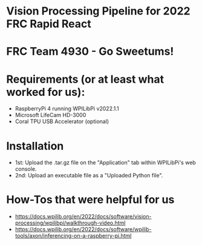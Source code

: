 # Vision Processing Pipeline for 2022 FRC Rapid React

# FRC Team 4930 - Go Sweetums!

# Requirements (or at least what worked for us):
* RaspberryPi 4 running WPILibPi v2022.1.1
* Microsoft LifeCam HD-3000
* Coral TPU USB Accelerator (optional)

# Installation
* 1st: Upload the .tar.gz file on the "Application" tab within WPILibPi's web console.
* 2nd: Upload an executable file as a "Uploaded Python file".

# How-Tos that were helpful for us
* https://docs.wpilib.org/en/2022/docs/software/vision-processing/wpilibpi/walkthrough-video.html
* https://docs.wpilib.org/en/2022/docs/software/wpilib-tools/axon/inferencing-on-a-raspberry-pi.html
